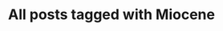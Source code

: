 ---
layout: tag
title: "All posts tagged with Miocene"
permalink: /weblog/tags/miocene/
taxonomy: Miocene
---